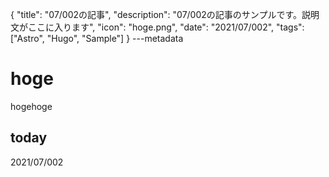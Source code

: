 {
  "title": "07/002の記事",
  "description": "07/002の記事のサンプルです。説明文がここに入ります",
  "icon": "hoge.png",
  "date": "2021/07/002",
  "tags": ["Astro", "Hugo", "Sample"]
}
---metadata

# hoge
hogehoge

## today
2021/07/002